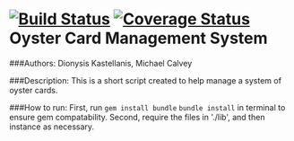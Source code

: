 [![Build Status](https://travis-ci.org/LMCMLJ/oyster_cards.svg?branch=day-two)](https://travis-ci.org/LMCMLJ/oyster_cards)
[![Coverage Status](https://coveralls.io/repos/github/LMCMLJ/oyster_cards/badge.svg?branch=day-two)](https://coveralls.io/github/LMCMLJ/oyster_cards?branch=day-two)
Oyster Card Management System
===================

###Authors:
Dionysis Kastellanis, Michael Calvey

###Description:
This is a short script created to help manage a system of oyster cards.

###How to run:
First, run `gem install bundle` `bundle install` in terminal to ensure gem compatability.
Second, require the files in './lib', and then instance as necessary.

